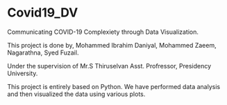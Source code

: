 # Covid19_DV
Communicating COVID-19 Complexiety through Data Visualization.

This project is done by,
Mohammed Ibrahim Daniyal,
Mohammed Zaeem,
Nagarathna,
Syed Fuzail.

Under the supervision of Mr.S Thiruselvan Asst. Profressor, Presidency University.

This project is entirely based on Python.
We have performed data analysis and then visualized the data using various plots.
